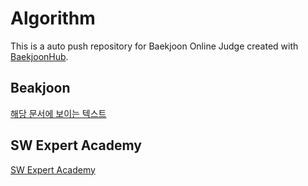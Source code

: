 # Algorithm
This is a auto push repository for Baekjoon Online Judge created with [BaekjoonHub](https://github.com/BaekjoonHub/BaekjoonHub).

## Beakjoon

[해당 문서에 보이는 텍스트](https://www.acmicpc.net/user/kookjd7759 "title(커서를 올렸을 때 보이는 문장)")
## SW Expert Academy
[SW Expert Academy](https://swexpertacademy.com/main/userpage/userInformation.do#)
